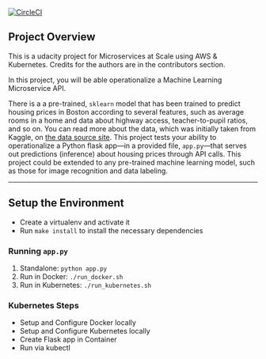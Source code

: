 [![CircleCI](https://circleci.com/gh/OrinaOisera/operationalize-a-Machine-Learning-Microservice-API.svg?style=svg)](https://circleci.com/gh/circleci/circleci-docs)

## Project Overview

This is a udacity project for  Microservices at Scale using AWS & Kubernetes.
Credits for the authors are in the contributors section. 


In this  project, you will be able operationalize a Machine Learning Microservice API. 

There is a  a pre-trained, `sklearn` model that has been trained to predict housing prices in Boston according to several features, such as average rooms in a home and data about highway access, teacher-to-pupil ratios, and so on. You can read more about the data, which was initially taken from Kaggle, on [the data source site](https://www.kaggle.com/c/boston-housing). This project tests your ability to operationalize a Python flask app—in a provided file, `app.py`—that serves out predictions (inference) about housing prices through API calls. This project could be extended to any pre-trained machine learning model, such as those for image recognition and data labeling.


---

## Setup the Environment

* Create a virtualenv and activate it
* Run `make install` to install the necessary dependencies

### Running `app.py`

1. Standalone:  `python app.py`
2. Run in Docker:  `./run_docker.sh`
3. Run in Kubernetes:  `./run_kubernetes.sh`

### Kubernetes Steps

* Setup and Configure Docker locally
* Setup and Configure Kubernetes locally
* Create Flask app in Container
* Run via kubectl
